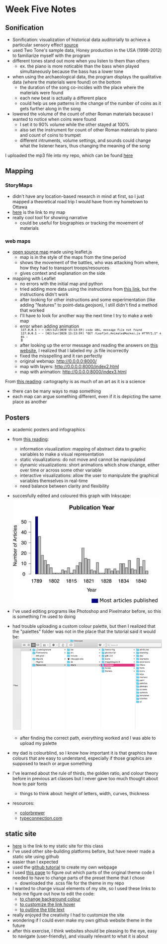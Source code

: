 # Week Five Notes

## Sonification
- Sonification: visualization of historical data auditorially to achieve a particular sensory effect [source](http://songsoftheottawa.ca/index.html)
- used Two Tone's sample data, Honey production in the USA (1998-2012) to familiarize myself with the program
- different tones stand out more when you listen to them than others
  - ex. the piano is more noticable than the bass when played simultaneously because the bass has a lower tone
- when using the archaeological data, the program displays the qualitative data (where the materials were found) on the bottom
  - the duration of the song co-incides with the place where the materials were found
  - each new beat is actually a different place
  - could help us see patterns in the change of the number of coins as it gets further along in the song
- lowered the volume of the count of other Roman materials because I wanted to notice when coins were found
  - I set it to 90% volume while the other stayed at 100%
  - also set the instrument for count of other Roman materials to piano and count of coins to trumpet
  - different intruments, volume settings, and sounds could change what the listener hears, thus changing the meaning of the song
  
I uploaded the mp3 file into my repo, which can be found [here](https://github.com/paula-rodrigo/week-five/blob/master/sonification-roman-data.mp3)

## Mapping
### StoryMaps
- didn't have any location-based research in mind at first, so I just mapped a theoretical road trip I would have from my hometown to Ottawa
- [here](https://uploads.knightlab.com/storymapjs/bf5a196c6852db101445a82dee4321d5/story-map/index.html) is the link to my map
- really cool tool for showing narrative
  - could be useful for biographies or tracking the movement of materials
### web maps
- [open source map](http://revolt.axismaps.com/map/) made using leaflet.js
  - map is in the style of the maps from the time period
  - shows the movement of the battles, who was attacking from where, how they had to transport troops/resources
  - gives context and explanation on the side
- mapping with Leaflet
  - no errors with the initial map and python
  - tried adding more data using the instructions from [this link](https://subscription.packtpub.com/book/web_development/9781783554812/1/ch01lvl1sec12/adding-data-to-your-map#:~:text=You%20can%20create%20a%20marker,interact%20with%20it%20by%20name), but the instructions didn't work
   - after looking for other instructions and some experimentation (like adding "features" to point-data.geojson), I still didn't find a method that worked
    - I'll have to look for another way the next time I try to make a web map
  - error when adding animation
  ![leaflet-animation-error](leaflet-animation-error.png)
  - after looking up the error message and reading the answers on [this website](https://stackoverflow.com/questions/25490653/simplehttpserver-error-404-get-d3-d3-v3-js-http-1-1-404), I realized that I labeled my .js file incorrectly
  - fixed the misspelling and it ran perfectly
  - original webmap: http://0.0.0.0:8000/
  - map with layers: http://0.0.0.0:8000/index2.html
  - map with animation: http://0.0.0.0:8000/index3.html


From [this reading](http://www.themacroscope.org/?page_id=875): cartography is as much of an art as it is a science
- there can be many ways to map something
- each map can argue something different, even if it is depicting the same place as another

## Posters
- academic posters and infographics
- from [this reading](http://www.themacroscope.org/?page_id=875):
  - information visualization: mapping of abstract data to graphic variables to make a visual representation
  - static visualizations: do not move and cannot be manipulated
  - dynamic visualizations: short animations which show change, either over time or across some other variable
  - interactive visualizations: allow the user to manipulate the graphical variables themselves in real-time
  - need balance between clarity and flexibility
- succesfully edited and coloured this graph with Inkscape:
![inkscape-graph](g166.png)
- I've used editing programs like Photoshop and Pixelmator before, so this is something I'm used to doing
- had trouble uploading a custom colour palette, but then I realized that the "palettes" folder was not in the place that the tutorial said it would be:
![inkscape-palette-folder-location](inkscape-palette-folder-location.png)
  - after finding the correct path, everything worked and I was able to upload my palette
- my dad is colourblind, so I know how important it is that graphics have colours that are easy to understand, especially if those graphics are supposed to teach or argue something
- I've learned about the rule of thirds, the golden ratio, and colour theory before in previous art classes but I never gave too much thought about how to pair fonts
  - things to think about: height of letters, width, curves, thickness

- resources:
  - [colorbrewer](https://colorbrewer2.org/#type=sequential&scheme=BuGn&n=3)
  - [typeconnection.com](http://www.typeconnection.com/)

## static site
- [here](https://paula-rodrigo.github.io/) is the link to my static site for this class
- I've used other site-building platforms before, but have never made a static site using github
- easier than I expected
- used the [github tutorial](https://help.github.com/en/github/working-with-github-pages/creating-a-github-pages-site) to create my own webpage
- I used [this page](https://help.github.com/en/enterprise/2.14/user/articles/customizing-css-and-html-in-your-jekyll-theme) to figure out which parts of the original theme code I needed to have to change parts of the preset theme that I chose
  - downloaded the .scss file for the theme in my repo
- I wanted to change visual elements of my site, so I used these links to help me figure out how to edit the code:
  - [to change background colour](https://github.com/onivim/oni/issues/1708)
  - [to customize the link hover](https://www.w3schools.com/cssref/sel_hover.asp)
  - [to outline the title text](https://www.codesdope.com/blog/article/adding-outline-to-text-using-css/)
- really enjoyed the creativity I had to customize the site
- wondering if I could even make my own github website theme in the future
- after this exercise, I think websites should be pleasing to the eye, easy to navigate (user-friendly), and visually relevant to what it is about
